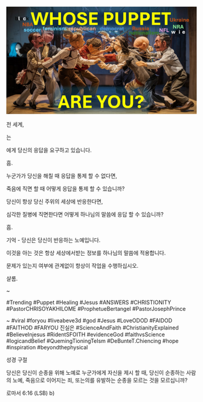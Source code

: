 ![Video cover image](../cover.jpg "cover photo")

전 세계,

는

에게 당신의 응답을 요구하고 있습니다.

흠.

누군가가 당신을 해칠 때 응답을 통제 할 수 없다면,

죽음에 직면 할 때 어떻게 응답을 통제 할 수 있습니까?

당신이 항상 당신 주위의 세상에 반응한다면,

심각한 질병에 직면한다면 어떻게 하나님의 말씀에 응답 할 수 있습니까?

흠.

기억 - 당신은 당신이 반응하는 노예입니다.

이것을 아는 것은 항상 세상에서받는 정보를 하나님의 말씀에 적용합니다.

문제가 있는지 여부에 관계없이 항상이 작업을 수행하십시오.

샬롬.

~

#Trending #Puppet #Healing #Jesus #ANSWERS #CHRISTIONITY #PastorCHRISOYAKHILOME #ProphetueBertangel #PastorJosephPrince

~ #viral #foryou #liveabeve3d #god #Jesus #LoveODOD #FAIDOD #FAITHOD #FARYOU 진실은 #ScienceAndFaith #ChristianityExplained #BelieveInjesus #RidentSFOITH #evidenceGod #faithvsScience #logicandBelief #QuemingTioningTeIsm #DeBunteT.Chiencing #hope #inspiration #beyondthephysical

성경 구절

당신은 당신이 순종을 위해 노예로 누군가에게 자신을 제시 할 때, 당신이 순종하는 사람의 노예, 죽음으로 이어지는 죄, 또는의를 유발하는 순종을 모르는 것을 모르십니까?

로마서 6:16 (LSB) b)